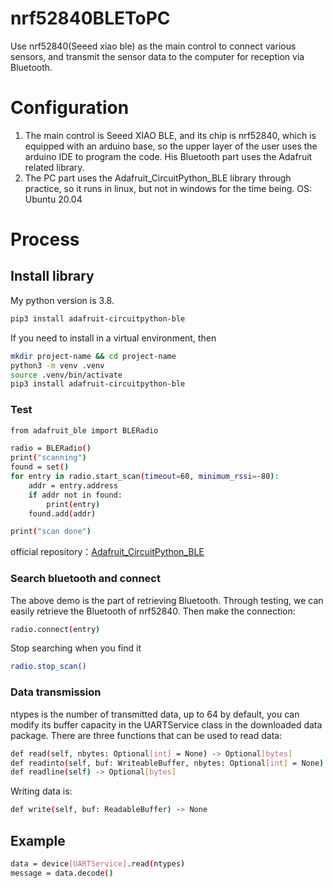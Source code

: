 # nrf52840BLEToPC
Use nrf52840(Seeed xiao ble) as the main control to connect various sensors, and transmit the sensor data to the computer for reception via Bluetooth.
# Configuration
1. The main control is Seeed XIAO BLE, and its chip is nrf52840, which is equipped with an arduino base, so the upper layer of the user uses the arduino IDE to program the code. 
  His Bluetooth part uses the Adafruit related library.
2. The PC part uses the Adafruit_CircuitPython_BLE library through practice, so it runs in linux, but not in windows for the time being. 
  OS: Ubuntu 20.04
# Process
## Install library
My python version is 3.8.
```bash
pip3 install adafruit-circuitpython-ble
```
If you need to install in a virtual environment, then

```bash
mkdir project-name && cd project-name
python3 -m venv .venv
source .venv/bin/activate
pip3 install adafruit-circuitpython-ble
```
### Test

```bash
from adafruit_ble import BLERadio

radio = BLERadio()
print("scanning")
found = set()
for entry in radio.start_scan(timeout=60, minimum_rssi=-80):
    addr = entry.address
    if addr not in found:
        print(entry)
    found.add(addr)

print("scan done")
```
official repository：[Adafruit_CircuitPython_BLE](https://github.com/adafruit/Adafruit_CircuitPython_BLE)

###  Search bluetooth and connect
The above demo is the part of retrieving Bluetooth. Through testing, we can easily retrieve the Bluetooth of nrf52840. Then make the connection:

```bash
radio.connect(entry)
```
Stop searching when you find it

```bash
radio.stop_scan()
```
### Data transmission
ntypes is the number of transmitted data, up to 64 by default, you can modify its buffer capacity in the UARTService class in the downloaded data package. 
There are three functions that can be used to read data:

```bash
def read(self, nbytes: Optional[int] = None) -> Optional[bytes]
def readinto(self, buf: WriteableBuffer, nbytes: Optional[int] = None) -> Optional[int]
def readline(self) -> Optional[bytes]
```
Writing data is:

```bash
def write(self, buf: ReadableBuffer) -> None
```
## Example

```bash
data = device[UARTService].read(ntypes)
message = data.decode()
```

